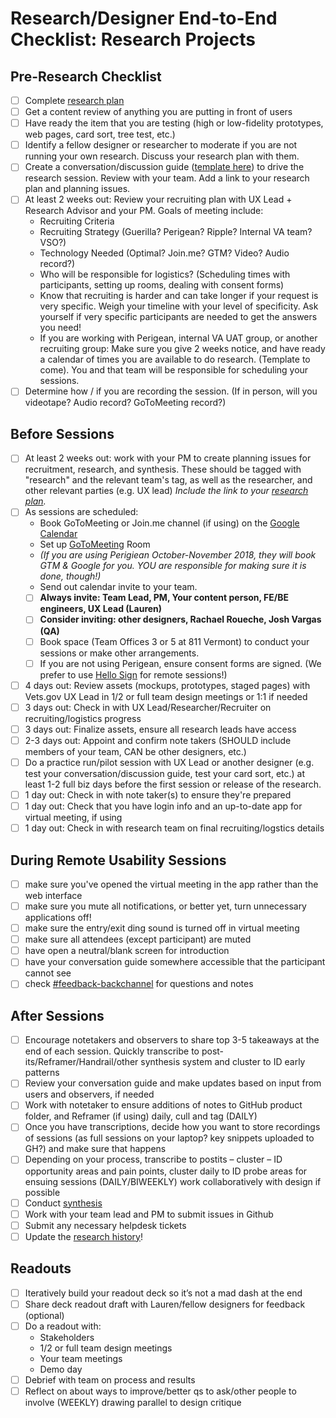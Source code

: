 # Research/Designer End-to-End Checklist: Research Projects

## Pre-Research Checklist
- [ ] Complete [research plan](https://github.com/department-of-veterans-affairs/va.gov-team/blob/master/platform/research/research-plan-template.md)
- [ ] Get a content review of anything you are putting in front of users
- [ ] Have ready the item that you are testing (high or low-fidelity prototypes, web pages, card sort, tree test, etc.) 
- [ ] Identify a fellow designer or researcher to moderate if you are not running your own research. Discuss your research plan with them.  
- [ ] Create a conversation/discussion guide ([template here](https://github.com/department-of-veterans-affairs/va.gov-team/blob/master/platform/research/planning/conversation-guide-template.md)) to drive the research session. Review with your team. Add a link to your research plan and planning issues.
- [ ] At least 2 weeks out: Review your recruiting plan with UX Lead + Research Advisor and your PM. Goals of meeting include:
    - Recruiting Criteria
    - Recruiting Strategy (Guerilla? Perigean? Ripple? Internal VA team? VSO?) 
    - Technology Needed (Optimal? Join.me? GTM? Video? Audio record?) 
    - Who will be responsible for logistics? (Scheduling times with participants, setting up rooms, dealing with consent forms)
  - Know that recruiting is harder and can take longer if your request is very specific. Weigh your timeline with your level of specificity. Ask yourself if very specific participants are needed to get the answers you need! 
  - If you are working with Perigean, internal VA UAT group, or another recruiting group: Make sure you give 2 weeks notice, and have ready a calendar of times you are available to do research. (Template to come). You and that team will be responsible for scheduling your sessions. 
- [ ] Determine how / if you are recording the session. (If in person, will you videotape? Audio record? GoToMeeting record?) 

## Before Sessions
- [ ] At least 2 weeks out: work with your PM to create planning issues for recruitment, research, and synthesis. These should be  tagged with "research" and the relevant team's tag, as well as the researcher, and other relevant parties (e.g. UX lead) *Include the link to your [research plan](https://github.com/department-of-veterans-affairs/va.gov-team/blob/master/platform/research/research-plan-template.md).* 
- [ ] As sessions are scheduled: 
    - Book GoToMeeting or Join.me channel (if using) on the [Google Calendar](https://calendar.google.com/calendar/embed?src=p7hvahcpk5f1p5e4mdeoodfs04%40group.calendar.google.com&ctz=America%2FNew_York) 
    - Set up [GoToMeeting](https://github.com/department-of-veterans-affairs/va.gov-team/blob/master/platform/research/during-research/go-to-meeting-instructions.md) Room
    - *(If you are using Perigiean October-November 2018, they will book GTM & Google for you. YOU are responsible for making sure it is done, though!)* 
    - Send out calendar invite to your team. 
     - [ ] **Always invite: Team Lead, PM, Your content person, FE/BE engineers, UX Lead (Lauren)**
     - [ ] **Consider inviting: other designers, Rachael Roueche, Josh Vargas (QA)**
    - [ ] Book space (Team Offices 3 or 5 at 811 Vermont) to conduct your sessions or make other arrangements. 
    - [ ] If you are not using Perigean, ensure consent forms are signed. (We prefer to use [Hello Sign](https://github.com/department-of-veterans-affairs/va.gov-team/tree/master/platform/research/planning) for remote sessions!) 
- [ ] 4 days out: Review assets (mockups, prototypes, staged pages) with Vets.gov UX Lead in 1/2 or full team design meetings or 1:1 if needed
- [ ] 3 days out: Check in with UX Lead/Researcher/Recruiter on recruiting/logistics progress
- [ ] 3 days out: Finalize assets, ensure all research leads have access
- [ ] 2-3 days out: Appoint and confirm note takers (SHOULD include members of your team, CAN be other designers, etc.)
- [ ] Do a practice run/pilot session with UX Lead or another designer (e.g. test your conversation/discussion guide, test your card sort, etc.) at least 1-2 full biz days before the first session or release of the research. 
- [ ] 1 day out: Check in with note taker(s) to ensure they're prepared
- [ ] 1 day out: Check that you have login info and an up-to-date app for virtual meeting, if using
- [ ] 1 day out: Check in with research team on final recruiting/logstics details

## During Remote Usability Sessions
- [ ] make sure you've opened the virtual meeting in the app rather than the web interface
- [ ] make sure you mute all notifications, or better yet, turn unnecessary applications off!
- [ ] make sure the entry/exit ding sound is turned off in virtual meeting
- [ ] make sure all attendees (except participant) are muted
- [ ] have open a neutral/blank screen for introduction 
- [ ] have your conversation guide somewhere accessible that the participant cannot see
- [ ] check [#feedback-backchannel](https://dsva.slack.com/channels/feedback-backchannel) for questions and notes

## After Sessions
- [ ] Encourage notetakers and observers to share top 3-5 takeaways at the end of each session. Quickly transcribe to post-its/Reframer/Handrail/other synthesis system and cluster to ID early patterns 
- [ ] Review your conversation guide and make updates based on input from users and observers, if needed
- [ ] Work with notetaker to ensure additions of notes to GitHub product folder, and Reframer (if using) daily, cull and tag (DAILY)
- [ ] Once you have transcriptions, decide how you want to store recordings of sessions (as full sessions on your laptop? key snippets uploaded to GH?) and make sure that happens
- [ ] Depending on your process, transcribe to postits – cluster – ID opportunity areas and pain points, cluster daily to ID probe areas for ensuing sessions (DAILY/BIWEEKLY) work collaboratively with design if possible
- [ ] Conduct [synthesis](https://github.com/department-of-veterans-affairs/va.gov-team/blob/master/platform/research/synthesis/how-to-do-research_synthesis.md)
- [ ] Work with your team lead and PM to submit issues in Github
- [ ] Submit any necessary helpdesk tickets
- [ ] Update the [research history](https://github.com/department-of-veterans-affairs/va.gov-team/blob/master/platform/research/research-history.md)!

## Readouts
- [ ] Iteratively build your readout deck so it’s not a mad dash at the end 
- [ ] Share deck readout draft with Lauren/fellow designers for feedback (optional)
- [ ] Do a readout with:
  - Stakeholders 
  - 1/2 or full team design meetings
  - Your team meetings
  - Demo day 
- [ ] Debrief with team on process and results
- [ ] Reflect on about ways to improve/better qs to ask/other people to involve (WEEKLY) drawing parallel to design critique
